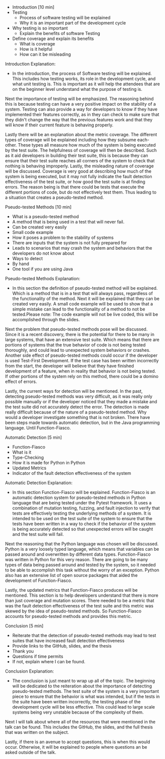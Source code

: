 <!-- The “outline” is a skeleton of your talk that is as detailed as possible, including rough timings or estimates for different sections. If requesting a 45 minute slot, please describe what content would appear in the 45 minute version but not a 30 minute version, either within the outline or in a paragraph at the end.

Please do not include any personally identifiable information. The initial round of reviews are anonymous, and this field will visible to reviewers.

Committee note: The outline is extremely important for the program committee to understand what the content and structure of your talk will be. The timings/percentages help us compare multiple talks that might have a similar abstract. We know that they are estimates and only capture your view at this moment in time and are likely to change before PyCon. We hope that writing the outline is helpful to you as well, to organize and clarify your thoughts for your talk! The outline will not be shared with conference attendees. -->

<!-- TODO: I suggest that you only make this an outline and then put the details in
the description. -->

<!-- TODO: I judge that this is too detailed and hard to follow. -->

<!-- TODO: Avoid the use of passive voice! It is confusing! -->

- Introduction [10 min]
 - Testing
    - Process of software testing will be explained
    - Why it is an important part of the development cycle
 - Why testing is so important
    - Explain the benefits of software Testing
 - Define coverage and explain its benefits
    - What is coverage
    - How is it helpful
    - How can it be misleading

Introduction Explanation:

 - In the introduction, the process of Software testing will be explained. This
   includes how testing works, its role in the development cycle, and what unit
   testing is. This is important as it will help the attendees that are on the
   beginner level understand what the purpose of testing is.

 Next the importance of testing will be emphasized. The reasoning behind this is because testing can have a very positive impact on the stability of a system. Testing can also provide a way for developers to know if they have implemented their features correctly, as in they can check to make sure that they didn't change the way that the previous features work and that they will know if their current feature is behaving properly.

 Lastly there will be an explanation about the metric coverage. The different types of coverage will be explained including how they subsume each-other. These types all measure how much of the system is being executed by the test suite. The helpfulness of coverage will then be described. Such as it aid developers in building their test suite, this is because they can ensure that their test suite reaches all corners of the system to check that nothing is behaving improperly. Lastly, the misleading nature of coverage will be discussed. Coverage is very good at describing how much of the system is being executed, but it may not fully indicate the fault detection effectiveness of the test suite, or how good the test suite is at finding errors. The reason being is that there could be tests that execute the different portions of code, but do not effectively test them. Thus leading to a situation that creates a pseudo-tested method.

Pseudo-tested Methods [10 min]
 - What is a pseudo-tested method
  - A method that is being used in a test that will never fail.
  - Can be created very easily
  - Small code example
 - How it poses a problem to the stability of systems
  - There are inputs that the system is not fully prepared for
  - Leads to scenarios that may crash the system and behaviors that the developers do not know about
 - Ways to detect
  - By hand
  - One tool if you are using Java

Pseudo-tested Methods Explanation:
 - In this section the definition of pseudo-tested method will be explained. Which is a method that is in a test that will always pass, regardless of the functionality of the method. Next it will be explained that they can be created very easily. A small code example will be used to show that a simple mistake can lead to the functionality of a method to not be tested.Please note: The code example will not be live coded, this will be accomplished through the slides.

 Next the problem that pseudo-tested methods pose will be discussed. Since it is a recent discovery, there is the potential for there to be many in large systems, that have an extensive test suite. Which means that there are portions of systems that the true behavior of code is not being tested thoroughly, and could lead to unexpected system behaviors or crashes. Another side effect of pseudo-tested methods could occur if the developer is used Test-First Development. If the test case has been written incorrectly from the start, the developer will believe that they have finished development of a feature, when in reality that behavior is not being tested. If other portions of the system rely on this method, there could be a domino effect of errors.

 Lastly, the current ways for detection will be mentioned. In the past, detecting pseudo-tested methods was very difficult, as it was really only possible manually or if the developer noticed that they made a mistake and the test suite did not accurately detect the error. The detection is made really difficult because of the nature of a pseudo-tested method. Why would a developer investigate something that is not broken. There have been steps made towards automatic detection, but in the Java programming language. Until Function-Fiasco.

Automatic Detection [5 min]
 - Function-Fiasco
  - What is it
 - Type-Checking
  - How it is made for Python in Python
 - Updated Metrics
  - Indicator of the fault detection effectiveness of the system

Automatic Detection Explanation:
 - In this section Function-Fiasco will be explained. Function-Fiasco is an automatic detection system for pseudo-tested methods in Python language that are being tested under the Pytest framework. It uses a combination of mutation testing, fuzzing, and fault injection to verify that tests are effectively testing the underlying methods of a system. It is intended to be used on the test suite of the system to ensure that the tests have been written in a way to check if the behavior of the system is being accurately detected so that unexpected errors will be caught and the test suite will fail.

 Next the reasoning that the Python language was chosen will be discussed. Python is a very loosely typed language, which means that variables can be passed around and overwritten by different data types. Function-Fiasco was written in Python for this very reason. There are going to be many types of data being passed around and tested by the system, so it needed to be able to accomplish this task without the worry of an exception. Python also has an extensive list of open source packages that aided the development of Function-Fiasco.

 Lastly, the updated metrics that Function-Fiasco produces will be mentioned. This section is to help developers understand that there is more than just coverage and mutation scores. There needed to be a metric that was the fault detection effectiveness of the test suite and this metric was skewed by the idea of pseudo-tested methods. So Function-Fiasco accounts for pseudo-tested methods and provides this metric.

Conclusion [5 min]
 - Reiterate that the detection of pseudo-tested methods may lead to test suites that have increased fault detection effectiveness
 - Provide links to the GitHub, slides, and the thesis
 - Thank you
 - Questions if time permits
 - If not, explain where I can be found.

Conclusion Explanation:
 - The conclusion is just meant to wrap up all of the topic. The beginning will be dedicated to the reiteration about the importance of detecting pseudo-tested methods. The test suite of the system is a very important piece to ensure that the behavior is what was intended, but if the tests in the suite have been written incorrectly, the testing phase of the development cycle will be less effective. This could lead to large scale systems being very unstable because of the complexity of them.

 Next I will talk about where all of the resources that were mentioned in the talk can be found. This includes the GitHub, the slides, and the full thesis that was written on the subject.

 Lastly, if there is an avenue to accept questions, this is when this would occur. Otherwise, it will be explained to people where questions an be asked outside of the talk.
